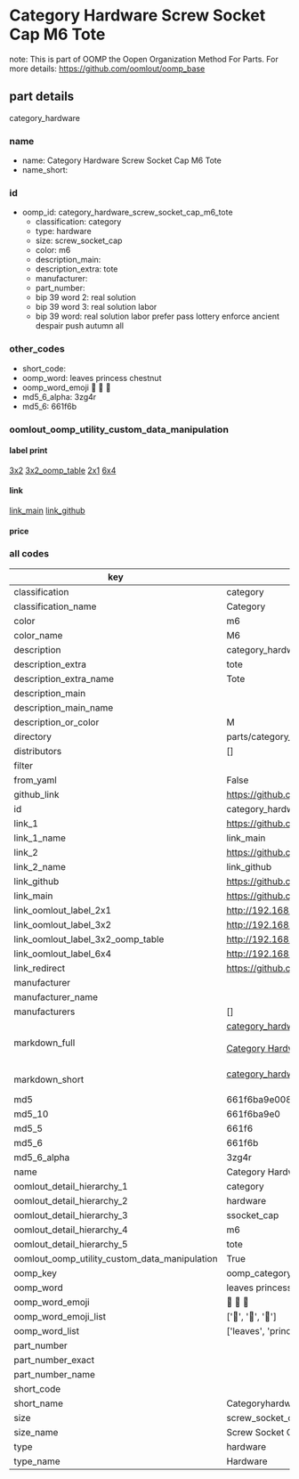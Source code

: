 # Category Hardware Screw Socket Cap M6 Tote  

note: This is part of OOMP the Oopen Organization Method For Parts. For more details: https://github.com/oomlout/oomp_base

##  part details
  



category_hardware



### name
* name: Category Hardware Screw Socket Cap M6 Tote
* name_short: 
### id
* oomp_id: category_hardware_screw_socket_cap_m6_tote
  * classification: category
  * type: hardware
  * size: screw_socket_cap
  * color: m6
  * description_main: 
  * description_extra: tote
  * manufacturer: 
  * part_number: 
  * bip 39 word 2: real solution
  * bip 39 word 3: real solution labor
  * bip 39 word: real solution labor prefer pass lottery enforce ancient despair push autumn all

### other_codes
* short_code: 
* oomp_word: leaves princess chestnut
* oomp_word_emoji :leaves: :princess: :chestnut:
* md5_6_alpha: 3zg4r
* md5_6: 661f6b






### oomlout_oomp_utility_custom_data_manipulation
#### label print
[3x2](http://192.168.1.245:1112/?label=oomp%203zg4r)
[3x2_oomp_table](http://192.168.1.108:1112/?label=oomp%203zg4r)
[2x1](http://192.168.1.242:1112/?label=oomp%203zg4r)
[6x4](http://192.168.1.55:1112/?label=oomp%203zg4r)    

#### link

[link_main](https://github.com/oomlout/oomlout_oomp_version_1_messy/tree/main/parts/category_hardware_screw_socket_cap_m6_tote) [link_github](https://github.com/oomlout/oomlout_oomp_version_1_messy/tree/main/parts/category_hardware_screw_socket_cap_m6_tote)                             

#### price







### all codes 
| key | value |  
| --- | --- |  
| classification | category |  
| classification_name | Category |  
| color | m6 |  
| color_name | M6 |  
| description | category_hardware |  
| description_extra | tote |  
| description_extra_name | Tote |  
| description_main |  |  
| description_main_name |  |  
| description_or_color | M  |  
| directory | parts/category_hardware_screw_socket_cap_m6_tote |  
| distributors | [] |  
| filter |  |  
| from_yaml | False |  
| github_link | https://github.com/oomlout/oomlout_oomp_part_src/tree/main/parts/category_hardware_screw_socket_cap_m6_tote |  
| id | category_hardware_screw_socket_cap_m6_tote |  
| link_1 | https://github.com/oomlout/oomlout_oomp_version_1_messy/tree/main/parts/category_hardware_screw_socket_cap_m6_tote |  
| link_1_name | link_main |  
| link_2 | https://github.com/oomlout/oomlout_oomp_version_1_messy/tree/main/parts/category_hardware_screw_socket_cap_m6_tote |  
| link_2_name | link_github |  
| link_github | https://github.com/oomlout/oomlout_oomp_version_1_messy/tree/main/parts/category_hardware_screw_socket_cap_m6_tote |  
| link_main | https://github.com/oomlout/oomlout_oomp_version_1_messy/tree/main/parts/category_hardware_screw_socket_cap_m6_tote |  
| link_oomlout_label_2x1 | http://192.168.1.242:1112/?label=oomp%203zg4r |  
| link_oomlout_label_3x2 | http://192.168.1.245:1112/?label=oomp%203zg4r |  
| link_oomlout_label_3x2_oomp_table | http://192.168.1.108:1112/?label=oomp%203zg4r |  
| link_oomlout_label_6x4 | http://192.168.1.55:1112/?label=oomp%203zg4r |  
| link_redirect | https://github.com/oomlout/oomlout_oomp_version_1_messy/tree/main/parts/category_hardware_screw_socket_cap_m6_tote |  
| manufacturer |  |  
| manufacturer_name |  |  
| manufacturers | [] |  
| markdown_full | [category_hardware_screw_socket_cap_m6_tote](none)<br>[](none)<br>[Category Hardware Screw Socket Cap M6 Tote](none)<br><br> |  
| markdown_short | [category_hardware_screw_socket_cap_m6_tote](none)<br><br> |  
| md5 | 661f6ba9e008894610505a9cf8b3b597 |  
| md5_10 | 661f6ba9e0 |  
| md5_5 | 661f6 |  
| md5_6 | 661f6b |  
| md5_6_alpha | 3zg4r |  
| name | Category Hardware Screw Socket Cap M6 Tote |  
| oomlout_detail_hierarchy_1 | category |  
| oomlout_detail_hierarchy_2 | hardware |  
| oomlout_detail_hierarchy_3 | ssocket_cap |  
| oomlout_detail_hierarchy_4 | m6 |  
| oomlout_detail_hierarchy_5 | tote |  
| oomlout_oomp_utility_custom_data_manipulation | True |  
| oomp_key | oomp_category_hardware_screw_socket_cap_m6_tote |  
| oomp_word | leaves princess chestnut |  
| oomp_word_emoji | :leaves: :princess: :chestnut: |  
| oomp_word_emoji_list | [':leaves:', ':princess:', ':chestnut:'] |  
| oomp_word_list | ['leaves', 'princess', 'chestnut'] |  
| part_number |  |  
| part_number_exact |  |  
| part_number_name |  |  
| short_code |  |  
| short_name | Categoryhardware |  
| size | screw_socket_cap |  
| size_name | Screw Socket Cap |  
| type | hardware |  
| type_name | Hardware |  
